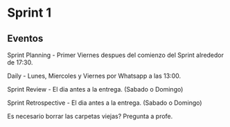 # Sprint 1

## Eventos

Sprint Planning - Primer Viernes despues del comienzo del Sprint alrededor de 17:30.

Daily - Lunes, Miercoles y Viernes por Whatsapp a las 13:00.

Sprint Review - El dia antes a la entrega. (Sabado o Domingo)

Sprint Retrospective - El dia antes a la entrega. (Sabado o Domingo)

Es necesario borrar las carpetas viejas? Pregunta a profe.
